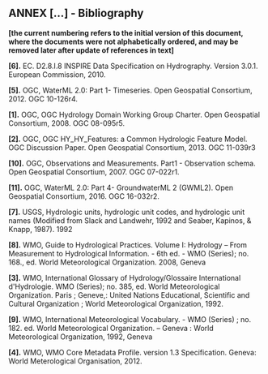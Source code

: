 ## ANNEX […] - Bibliography 

**[the current numbering refers to the initial version of this document, where the documents were not alphabetically ordered, and may be removed later after update of references in text]**

**[6].** EC. D2.8.I.8 INSPIRE Data Specification on Hydrography. Version 3.0.1. European Commission, 2010.

**[5].** OGC, WaterML 2.0: Part 1- Timeseries. Open Geospatial Consortium, 2012. OGC 10-126r4.

**[1].** OGC, OGC Hydrology Domain Working Group Charter. Open Geospatial Consortium, 2008. OGC 08-095r5.

**[2].** OGC, OGC HY_HY_Features: a Common Hydrologic Feature Model. OGC Discussion Paper. Open Geospatial Consortium, 2013. OGC 11-039r3

**[10].** OGC, Observations and Measurements. Part1 - Observation schema. Open Geospatial Consortium, 2007. OGC 07-022r1.

**[11].** OGC, WaterML 2.0: Part 4- GroundwaterML 2 (GWML2). Open Geospatial Consortium, 2016. OGC 16-032r2.

**[7].** USGS, Hydrologic units, hydrologic unit codes, and hydrologic unit names (Modified from Slack and Landwehr, 1992 and Seaber, Kapinos, & Knapp, 1987). 1992

**[8].** WMO, Guide to Hydrological Practices. Volume I: Hydrology – From Measurement to Hydrological Information. - 6th ed. - WMO (Series); no. 168., ed. World Meteorological Organization. 2008, Geneva

**[3].** WMO, International Glossary of Hydrology/Glossaire International d'Hydrologie. WMO (Series); no. 385, ed. World Meteorological Organization. Paris ; Geneve,: United Nations Educational, Scientific and Cultural Organization ; World Meteorological Organization, 1992.

**[9].** WMO, International Meteorological Vocabulary. - WMO (Series) ; no. 182.  ed. World Meteorological Organization. – Geneva : World Meteorological Organization, 1992, Geneva

**[4].** WMO, WMO Core Metadata Profile. version 1.3 Specification. Geneva: World Meterological Organisation, 2012.


